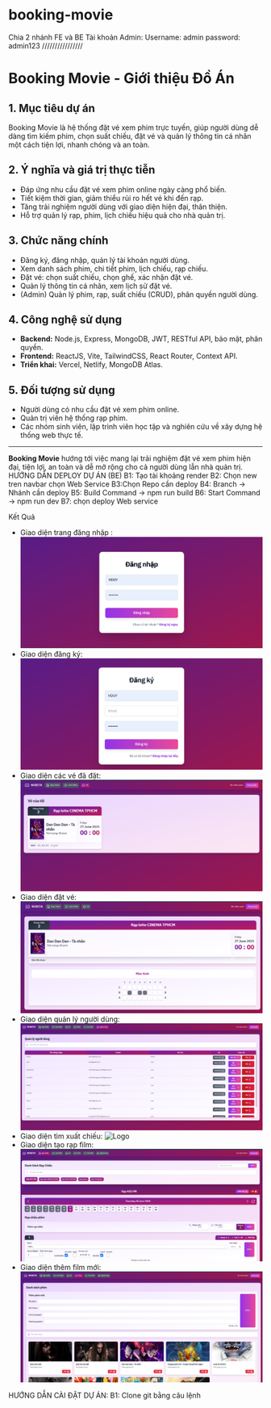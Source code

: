 # booking-movie
Chia 2 nhánh FE và BE
Tài khoản Admin:
Username: admin
password: admin123
////////////////
# Booking Movie - Giới thiệu Đồ Án

## 1. Mục tiêu dự án
Booking Movie là hệ thống đặt vé xem phim trực tuyến, giúp người dùng dễ dàng tìm kiếm phim, chọn suất chiếu, đặt vé và quản lý thông tin cá nhân một cách tiện lợi, nhanh chóng và an toàn.

## 2. Ý nghĩa và giá trị thực tiễn
- Đáp ứng nhu cầu đặt vé xem phim online ngày càng phổ biến.
- Tiết kiệm thời gian, giảm thiểu rủi ro hết vé khi đến rạp.
- Tăng trải nghiệm người dùng với giao diện hiện đại, thân thiện.
- Hỗ trợ quản lý rạp, phim, lịch chiếu hiệu quả cho nhà quản trị.

## 3. Chức năng chính
- Đăng ký, đăng nhập, quản lý tài khoản người dùng.
- Xem danh sách phim, chi tiết phim, lịch chiếu, rạp chiếu.
- Đặt vé: chọn suất chiếu, chọn ghế, xác nhận đặt vé.
- Quản lý thông tin cá nhân, xem lịch sử đặt vé.
- (Admin) Quản lý phim, rạp, suất chiếu (CRUD), phân quyền người dùng.

## 4. Công nghệ sử dụng
- **Backend:** Node.js, Express, MongoDB, JWT, RESTful API, bảo mật, phân quyền.
- **Frontend:** ReactJS, Vite, TailwindCSS, React Router, Context API.
- **Triển khai:** Vercel, Netlify, MongoDB Atlas.

## 5. Đối tượng sử dụng
- Người dùng có nhu cầu đặt vé xem phim online.
- Quản trị viên hệ thống rạp phim.
- Các nhóm sinh viên, lập trình viên học tập và nghiên cứu về xây dựng hệ thống web thực tế.

---
**Booking Movie** hướng tới việc mang lại trải nghiệm đặt vé xem phim hiện đại, tiện lợi, an toàn và dễ mở rộng cho cả người dùng lẫn nhà quản trị. 
HƯỚNG DẪN DEPLOY DỰ ÁN (BE)
B1: Tạo tài khoảng render
B2: Chọn new tren navbar chọn Web Service
B3:Chọn Repo cần deploy
B4: Branch -> Nhánh cần deploy
B5: Build Command -> npm run build
B6: Start Command -> npm run dev
B7: chọn deploy Web service

Kết Quả 
- Giao diện trang đăng nhập :
  ![Logo](https://github.com/ngh-duy/booking-movie/blob/master/public/dangnhap.png)
- Giao diện đăng ký:
 ![Logo](https://github.com/ngh-duy/booking-movie/blob/master/public/dangky.png)
- Giao diện các vé đã đặt:
  ![Logo](https://github.com/ngh-duy/booking-movie/blob/master/public/GiaoDienCacVeDaDat.png)
- Giao diện đặt vé:
  ![Logo](https://github.com/ngh-duy/booking-movie/blob/master/public/GiaoDienDatVe.png)
- Giao diện quản lý người dùng:
  ![Logo](https://github.com/ngh-duy/booking-movie/blob/master/public/GiaoDienQuanLyNguoiDUng.png)
- Giao diện tìm xuất chiếu:
  ![Logo](https://github.com/ngh-duy/booking-movie/blob/master/public/GiaDientimXuatChieu.png)
- Giao diện tạo rạp film:
  ![Logo](https://github.com/ngh-duy/booking-movie/blob/master/public/giaodienTaoRapPhim.png)
- Giao diện thêm film mới:
  ![Logo](https://github.com/ngh-duy/booking-movie/blob/master/public/themFilmMoi.png)

HƯỚNG DẪN CÀI ĐẶT DỰ ÁN:
B1: Clone git bằng câu lệnh 
